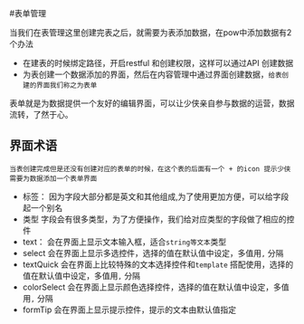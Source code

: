 
#表单管理

 当我们在表管理这里创建完表之后，就需要为表添加数据，在pow中添加数据有2个办法
 - 在建表的时候绑定路径，开启restful 和创建权限，这样可以通过API 创建数据
 - 为表创建一个数据添加的界面，然后在内容管理中通过界面创建数据，`给表创建的界面我们称之为表单`

表单就是为数据提供一个友好的编辑界面，可以让少侠亲自参与数据的运营，数据流转，了然于心。


## 界面术语

   `当表创建完成但是还没有创建对应的表单的时候，在这个表的后面有一个 + 的icon 提示少侠需要为数据添加一个表单界面`

 - 标签： 因为字段大部分都是英文和其他组成,为了使用更加方便，可以给字段起一个别名
 - 类型  字段会有很多类型，为了方便操作，我们给对应类型的字段做了相应的控件
  - text： 会在界面上显示文本输入框，适合`string等文本`类型
  - select          会在界面上显示多选控件，选择的值在默认值中设定，多值用`,` 分隔
  - textQuick       会在界面上比较特殊的文本选择控件和`template` 搭配使用，选择的值在默认值中设定，多值用`,` 分隔
  - colorSelect     会在界面上显示颜色选择控件，选择的值在默认值中设定，多值用`,` 分隔
  - formTip         会在界面上显示提示控件，提示的文本由默认值指定



